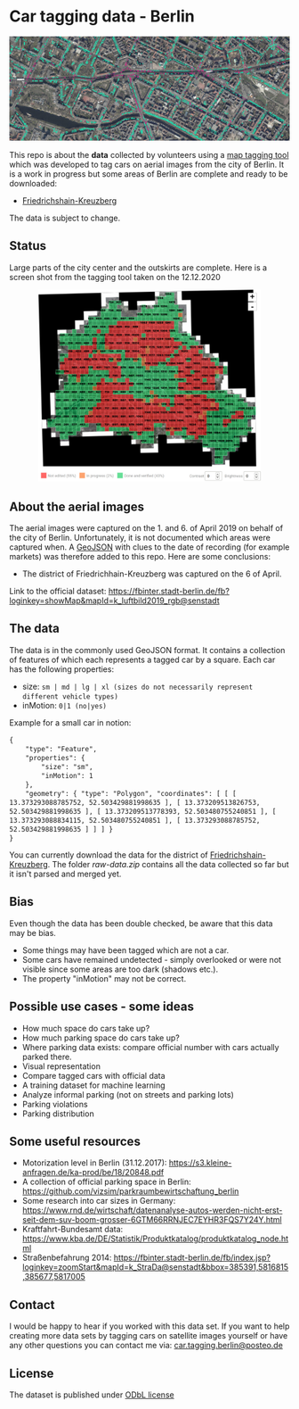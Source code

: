 # Car tagging data - Berlin

![preview](pic.png "")

This repo is about the **data** collected by volunteers using a [map tagging tool](https://github.com/hanshack/map-tagging-tool) which was developed to tag cars on aerial images from the city of Berlin.
It is a work in progress but some areas of Berlin are complete and ready to be downloaded:
- [Friedrichshain-Kreuzberg](./cars-friedrichshain-kreuzberg.geojson.zip)

The data is subject to change. 

## Status

Large parts of the city center and the outskirts are complete. Here is a screen shot from the tagging tool taken on the 12.12.2020

<p align="center">
  <img width="400"src="./status.jpg">
</p>

## About the aerial images

The aerial images were captured on the 1. and 6. of April 2019 on behalf of the city of Berlin. Unfortunately, it is not documented which areas were captured when. A [GeoJSON](./date-indicators.geojson) with clues to the date of recording (for example markets) was therefore added to this repo. Here are some conclusions:
- The district of Friedrichhain-Kreuzberg was captured on the 6 of April. 

Link to the official dataset: https://fbinter.stadt-berlin.de/fb?loginkey=showMap&mapId=k_luftbild2019_rgb@senstadt

## The data
The data is in the commonly used GeoJSON format. It contains a collection of features of which each represents a tagged car by a square.
Each car has the following properties:
- size: ```sm | md | lg | xl (sizes do not necessarily represent different vehicle types)```
- inMotion: ```0|1 (no|yes)``` 

Example for a small car in notion:
```
{ 
	"type": "Feature",
	"properties": { 
		"size": "sm", 
		"inMotion": 1 
	}, 
	"geometry": { "type": "Polygon", "coordinates": [ [ [ 13.373293088785752, 52.503429881998635 ], [ 13.373209513826753, 52.503429881998635 ], [ 13.373209513778393, 52.503480755240851 ], [ 13.373293088834115, 52.503480755240851 ], [ 13.373293088785752, 52.503429881998635 ] ] ] } 
}
``` 
You can currently download the data for the district of [Friedrichshain-Kreuzberg](./cars-friedrichshain-kreuzberg.geojson.zip). The folder _raw-data.zip_ contains all the data collected so far but it isn't parsed and merged yet. 

## Bias

Even though the data has been double checked, be aware that this data may be bias. 
- Some things may have been tagged which are not a car. 
- Some cars have remained undetected - simply overlooked or were not visible since some areas are too dark (shadows etc.).
- The property "inMotion" may not be correct. 

## Possible use cases - some ideas

- How much space do cars take up?
- How much parking space do cars take up?
- Where parking data exists: compare official number with cars actually parked there.
- Visual representation
- Compare tagged cars with official data 
- A training dataset for machine learning
- Analyze informal parking (not on streets and parking lots)
- Parking violations
- Parking distribution

## Some useful resources 

- Motorization level in Berlin (31.12.2017): https://s3.kleine-anfragen.de/ka-prod/be/18/20848.pdf
- A collection of official parking space in Berlin: https://github.com/vizsim/parkraumbewirtschaftung_berlin
- Some research into car sizes in Germany: https://www.rnd.de/wirtschaft/datenanalyse-autos-werden-nicht-erst-seit-dem-suv-boom-grosser-6GTM66RRNJEC7EYHR3FQS7Y24Y.html
- Kraftfahrt-Bundesamt data: https://www.kba.de/DE/Statistik/Produktkatalog/produktkatalog_node.html
- Straßenbefahrung 2014: https://fbinter.stadt-berlin.de/fb/index.jsp?loginkey=zoomStart&mapId=k_StraDa@senstadt&bbox=385391,5816815,385677,5817005

## Contact 

I would be happy to hear if you worked with this data set. If you want to help creating more data sets by tagging cars on satellite images yourself or have any other questions you can contact me via: car.tagging.berlin@posteo.de

## License 

The dataset is published under [ODbL license](https://opendatacommons.org/licenses/odbl/)
